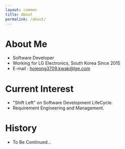 ```yaml
---
layout: common
title: About
permalink: /about/
---
```


# About Me
- Software Developer
- Working for LG Electronics, South Korea Since 2015
- E-mail : hojeong3709.kwak@lge.com

# Current Interest
- "Shift Left" on Software Development LifeCycle.
- Requirement Engineering and Management.

# History
- To Be Continued...

